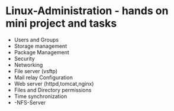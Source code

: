 # Linux-Administration - hands on mini project and tasks
- Users and Groups
- Storage management
- Package Management
- Security
- Networking
- File server (vsftp)
- Mail relay Configuration
- Web server (httpd,tomcat,nginx)
- Files and Directory permissions
- Time synchronization
- -NFS-Server
  
